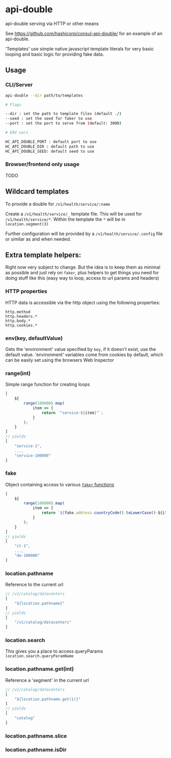 # api-double

api-double serving via HTTP or other means

See <https://github.com/hashicorp/consul-api-double/> for an example of an api-double.

'Templates' use simple native javascript template literals for very basic looping and basic logic for providing fake data.

## Usage

### CLI/Server

```bash
api-double --dir path/to/templates

# Flags

--dir : set the path to template files (default ./)
--seed : set the seed for faker to use
--port : set the port to serve from (default: 3000)

# ENV vars

HC_API_DOUBLE_PORT : default port to use
HC_API_DOUBLE_DIR : default path to use
HC_API_DOUBLE_SEED: default seed to use
```

### Browser/frontend only usage

TODO

## Wildcard templates

To provide a double for `/v1/health/service/:name`

Create a `/v1/health/service/_` template file. This will be used for `/v1/health/service/*`. Within the template the `*` will be in `location.segment(3)`

Further configuration will be provided by a `/v1/health/service/.config` file or similar as and when needed.

## Extra template helpers:

Right now very subject to change. But the idea is to keep them as minimal as possible and just rely on `faker`, plus helpers to get things you need for doing stuff like this (easy way to loop, access to url params and headers)

### HTTP properties

HTTP data is accessible via the http object using the following properties:

```
http.method
http.headers.*
http.body.*
http.cookies.*
```

### env(key, defaultValue)

Gets the 'environment' value specified by `key`, if it doesn't exist, use the
default value. 'environment' variables come from cookies by default, which
can be easily set using the browsers Web Inspector

### range(int)

Simple range function for creating loops

```javascript
[
    ${
        range(100000).map(
            item => {
                return `"service-${item}"`;
            }
        );
    }
]
// yields
[
    "service-1",
    ...,
    "service-100000"
]
```

### fake

Object containing access to various [`faker` functions](https://github.com/marak/Faker.js/#api-methods)

```javascript
[
    ${
        range(100000).map(
            item => {
                return `${fake.address.countryCode().toLowerCase()-${item}}`;
            }
        );
    }
]
// yields
[
    "it-1",
    ...,
    "de-100000"
]
```

### location.pathname

Reference to the current url

```javascript
// /v1/catalog/datacenters
[
    "${location.pathname}"
]
// yields
[
    "/v1/catalog/datacenters"
]
```

### location.search

This gives you a place to access queryParams `location.search.queryParamName`

### location.pathname.get(int)

Reference a 'segment' in the current url

```javascript
// /v1/catalog/datacenters
[
    "${location.pathname.get(1)}"
]
// yields
[
    "catalog"
]
```

### location.pathname.slice

### location.pathname.isDir



